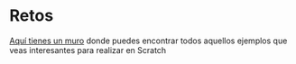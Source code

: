 
# Retos

[Aquí tienes un muro](https://padlet.com/CATEDU/scratch) donde puedes encontrar todos aquellos ejemplos que veas interesantes para realizar en Scratch

